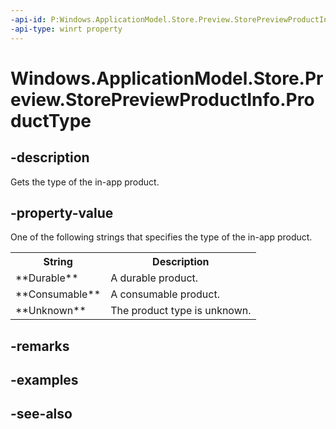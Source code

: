 ----api-id: P:Windows.ApplicationModel.Store.Preview.StorePreviewProductInfo.ProductType
-api-type: winrt property
---<!-- Property syntaxpublic string ProductType { get; }--># Windows.ApplicationModel.Store.Preview.StorePreviewProductInfo.ProductType## -descriptionGets the type of the in-app product.## -property-valueOne of the following strings that specifies the type of the in-app product. <table>   <tr><th>String</th><th>Description</th></tr>   <tr><td>**Durable**</td><td>A durable product.</td></tr>   <tr><td>**Consumable**</td><td>A consumable product.</td></tr>   <tr><td>**Unknown**</td><td>The product type is unknown.</td></tr></table>## -remarks## -examples## -see-also